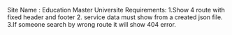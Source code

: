 Site Name : Education Master Universite
Requirements:
1.Show 4 route with fixed header and footer
2. service data must show from a created json file.
3.If someone search by wrong route it will show 404 error.



